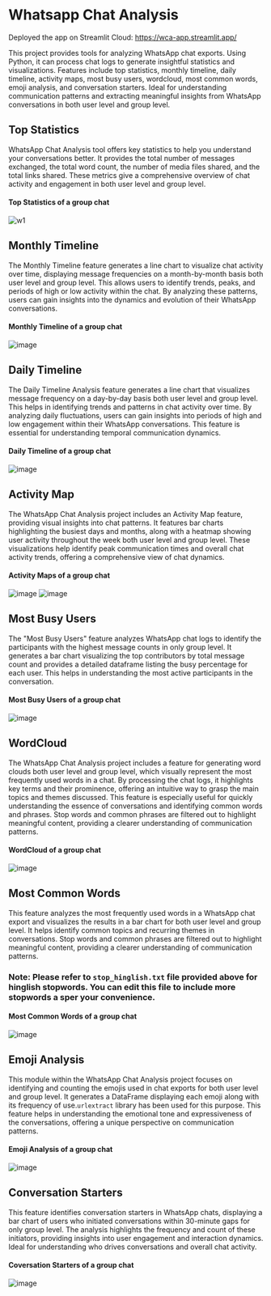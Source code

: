 # Whatsapp Chat Analysis
Deployed the app on Streamlit Cloud: https://wca-app.streamlit.app/

This project provides tools for analyzing WhatsApp chat exports. Using Python, it can process chat logs to generate insightful statistics and visualizations. Features include top statistics, monthly timeline, daily timeline, activity maps, most busy users, wordcloud, most common words, emoji analysis, and conversation starters. Ideal for understanding communication patterns and extracting meaningful insights from WhatsApp conversations in both user level and group level.
## Top Statistics
WhatsApp Chat Analysis tool offers key statistics to help you understand your conversations better. It provides the total number of messages exchanged, the total word count, the number of media files shared, and the total links shared. These metrics give a comprehensive overview of chat activity and engagement in both user level and group level.
#### Top Statistics of a group chat
![w1](https://github.com/Tejas320/Whatsapp_chat_analysis/assets/73283098/0f1f545d-c701-4ab1-a4c8-4f2e8d85a870)
## Monthly Timeline
The Monthly Timeline feature generates a line chart to visualize chat activity over time, displaying message frequencies on a month-by-month basis both user level and group level. This allows users to identify trends, peaks, and periods of high or low activity within the chat. By analyzing these patterns, users can gain insights into the dynamics and evolution of their WhatsApp conversations.
#### Monthly Timeline of a group chat
![image](https://github.com/Tejas320/Whatsapp_chat_analysis/assets/73283098/8855ea75-7d2b-428b-8e1f-0f0eaaa4a24f)
## Daily Timeline
The Daily Timeline Analysis feature generates a line chart that visualizes message frequency on a day-by-day basis both user level and group level. This helps in identifying trends and patterns in chat activity over time. By analyzing daily fluctuations, users can gain insights into periods of high and low engagement within their WhatsApp conversations. This feature is essential for understanding temporal communication dynamics.
#### Daily Timeline of a group chat
![image](https://github.com/Tejas320/Whatsapp_chat_analysis/assets/73283098/45718e83-3da6-492f-9f80-5e9827bf2408)
## Activity Map
The WhatsApp Chat Analysis project includes an Activity Map feature, providing visual insights into chat patterns. It features bar charts highlighting the busiest days and months, along with a heatmap showing user activity throughout the week both user level and group level. These visualizations help identify peak communication times and overall chat activity trends, offering a comprehensive view of chat dynamics.
#### Activity Maps of a group chat
![image](https://github.com/Tejas320/Whatsapp_chat_analysis/assets/73283098/cbac612f-05ae-4708-a7ba-101eb9b60815)
![image](https://github.com/Tejas320/Whatsapp_chat_analysis/assets/73283098/862e6e55-14cc-470c-af90-9bdf795edc00)
## Most Busy Users
The "Most Busy Users" feature analyzes WhatsApp chat logs to identify the participants with the highest message counts in only group level. It generates a bar chart visualizing the top contributors by total message count and provides a detailed dataframe listing the busy percentage for each user. This helps in understanding the most active participants in the conversation.
#### Most Busy Users of a group chat
![image](https://github.com/Tejas320/Whatsapp_chat_analysis/assets/73283098/d21dbc90-394b-4fb9-873c-8e4a0d13da9e)
## WordCloud
The WhatsApp Chat Analysis project includes a feature for generating word clouds both user level and group level, which visually represent the most frequently used words in a chat. By processing the chat logs, it highlights key terms and their prominence, offering an intuitive way to grasp the main topics and themes discussed. This feature is especially useful for quickly understanding the essence of conversations and identifying common words and phrases. Stop words and common phrases are filtered out to highlight meaningful content, providing a clearer understanding of communication patterns.
#### WordCloud of a group chat
![image](https://github.com/Tejas320/Whatsapp_chat_analysis/assets/73283098/478f79a6-d5ef-4151-ae66-d4b511664eaf)
## Most Common Words
This feature analyzes the most frequently used words in a WhatsApp chat export and visualizes the results in a bar chart for both user level and group level. It helps identify common topics and recurring themes in conversations. Stop words and common phrases are filtered out to highlight meaningful content, providing a clearer understanding of communication patterns.
### Note: Please refer to `stop_hinglish.txt` file provided above for hinglish stopwords. You can edit this file to include more stopwords a sper your convenience.
#### Most Common Words of a group chat
![image](https://github.com/Tejas320/Whatsapp_chat_analysis/assets/73283098/6c22f223-8131-40d2-b2eb-0538e79ab036)
## Emoji Analysis
This module within the WhatsApp Chat Analysis project focuses on identifying and counting the emojis used in chat exports for both user level and group level. It generates a DataFrame displaying each emoji along with its frequency of use.`urlextract` library has been used for this purpose. This feature helps in understanding the emotional tone and expressiveness of the conversations, offering a unique perspective on communication patterns.
#### Emoji Analysis of a group chat
![image](https://github.com/Tejas320/Whatsapp_chat_analysis/assets/73283098/d4f2d8d8-5338-40fd-ab7d-3b67ece6e2b7)
## Conversation Starters
This feature identifies conversation starters in WhatsApp chats, displaying a bar chart of users who initiated conversations within 30-minute gaps for only group level. The analysis highlights the frequency and count of these initiators, providing insights into user engagement and interaction dynamics. Ideal for understanding who drives conversations and overall chat activity.
#### Coversation Starters of a group chat
![image](https://github.com/Tejas320/Whatsapp_chat_analysis/assets/73283098/0d47d28f-b6ba-4a18-a31f-8e226efcb848)







